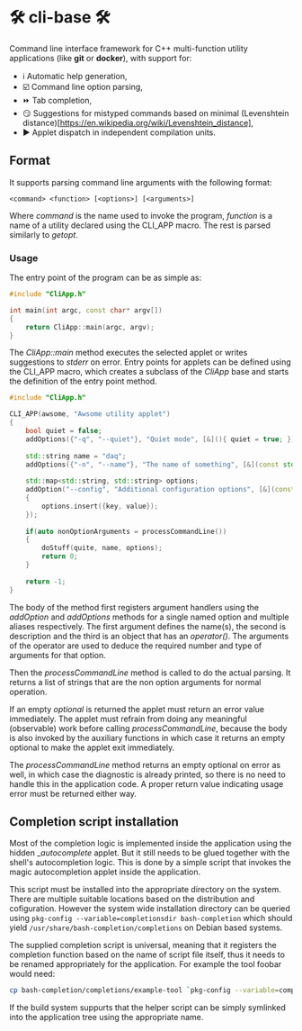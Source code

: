 # 🛠️ cli-base 🛠️

Command line interface framework for C++ multi-function utility applications (like **git** or **docker**), with support for:

 - ℹ️ Automatic help generation,
 - ☑️ Command line option parsing,
 - ⏩ Tab completion,
 - 😏 Suggestions for mistyped commands based on minimal (Levenshtein distance)[https://en.wikipedia.org/wiki/Levenshtein_distance],
 - ▶️ Applet dispatch in independent compilation units.
 
## Format

It supports parsing command line arguments with the following format:

```
<command> <function> [<options>] [<arguments>]
```

Where _command_ is the name used to invoke the program, _function_ is a name of a utility declared using the CLI_APP macro.
The rest is parsed similarly to _getopt_.

### Usage

The entry point of the program can be as simple as:

```c++
#include "CliApp.h"

int main(int argc, const char* argv[])
{
	return CliApp::main(argc, argv);
}
```

The _CliApp::main_ method executes the selected applet or writes suggestions to _stderr_ on error.
Entry points for applets can be defined using the CLI_APP macro, which creates a subclass of the _CliApp_ base and starts the definition of the entry point method.

```c++
#include "CliApp.h"

CLI_APP(awsome, "Awsome utility applet")
{
	bool quiet = false;
	addOptions({"-q", "--quiet"}, "Quiet mode", [&](){ quiet = true; });
	
	std::string name = "daq";
	addOptions({"-n", "--name"}, "The name of something", [&](const std::string& arg){ name = arg; });
	
	std::map<std::string, std::string> options;
	addOption("--config", "Additional configuration options", [&](const std::string& key, const std::string& value)
	{
		options.insert({key, value});
	});
	
	if(auto nonOptionArguments = processCommandLine())
	{
		doStuff(quite, name, options);
		return 0;
	}
	
	return -1;
}
```

The body of the method first registers argument handlers using the _addOption_ and _addOptions_ methods for a single named option and multiple aliases respectively.
The first argument defines the name(s), the second is description and the third is an object that has an _operator()_.
The arguments of the operator are used to deduce the required number and type of arguments for that option.

Then the _processCommandLine_ method is called to do the actual parsing.
It returns a list of strings that are the non option arguments for normal operation.

If an empty _optional_ is returned the applet must return an error value immediately.
The applet must refrain from doing any meaningful (observable) work before calling  _processCommandLine_, 
because the body is also invoked by the auxiliary functions in which case it returns an empty optional to make the applet exit immediately.

The _processCommandLine_ method returns an empty optional on error as well, in which case the diagnostic is already printed, 
so there is no need to handle this in the application code.
A proper return value indicating usage error must be returned either way.

## Completion script installation

Most of the completion logic is implemented inside the application using the hidden __autocomplete_ applet.
But it still needs to be glued together with the shell's autocompletion logic.
This is done by a simple script that invokes the magic autocompletion applet inside the application.

This script must be installed into the appropriate directory on the system.
There are multiple suitable locations based on the distribution and cofiguration. 
However the system wide installation directory can be queried using `pkg-config --variable=completionsdir bash-completion` which should yield `/usr/share/bash-completion/completions` on Debian based systems.

The supplied completion script is universal, meaning that it registers the completion function based on the name of script file itself, 
thus it needs to be renamed appropriately for the application.
For example the tool foobar would need:

```bash
cp bash-completion/completions/example-tool `pkg-config --variable=completionsdir bash-completion`/foobar
```

If the build system suppurts that the helper script can be simply symlinked into the application tree using the appropriate name.
